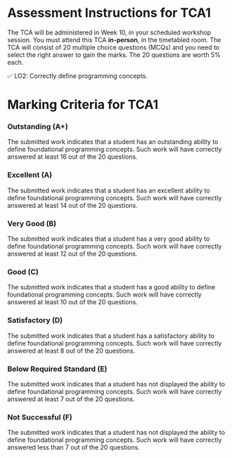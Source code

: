 # Assessment Instructions for TCA1
The TCA will be administered in Week 10, in your scheduled workshop session. 
You must attend this TCA **in-person**, in the timetabled room. 
The TCA will consist of 20 multiple choice questions (MCQs) and you need to select the right answer to gain the marks.
The 20 questions are worth 5% each.

✅ LO2: Correctly define programming concepts.


# Marking Criteria for TCA1 

### Outstanding (A+)
The submitted work indicates that a student has an outstanding ability to define foundational programming concepts. Such work will have correctly answered at least 16 out of the 20 questions.   
### Excellent (A)
The submitted work indicates that a student has an excellent ability to define foundational programming concepts. Such work will have correctly answered at least 14 out of the 20 questions.   
### Very Good (B)
The submitted work indicates that a student has a very good ability to define foundational programming concepts. Such work will have correctly answered at least 12 out of the 20 questions.   
### Good (C)
The submitted work indicates that a student has a good ability to define foundational programming concepts. Such work will have correctly answered at least 10 out of the 20 questions.   
### Satisfactory (D) 
The submitted work indicates that a student has a satisfactory ability to define foundational programming concepts. Such work will have correctly answered at least 8 out of the 20 questions.   
### Below Required Standard (E)
The submitted work indicates that a student has not displayed the ability to define foundational programming concepts. Such work will have correctly answered at least 7 out of the 20 questions.   
### Not Successful (F)
The submitted work indicates that a student has not displayed the ability to define foundational programming concepts. Such work will have correctly answered less than 7 out of the 20 questions.  